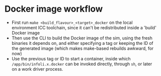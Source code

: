 # Docker image workflow
- First run `make <build_flavour>_<target>_docker` on the local environment ICC toolchain, since it can't be redistributed inside a 'build' Docker image
- Then use the CLI to build the Docker image of the sim, using the fresh binaries it depends on, and either specifying a tag or keeping the ID of the generated image (which makes make-based rebuilds awkward, for now)
- Use the previous tag or ID to start a container, inside which `/app/bin/infoli.x.docker` can be invoked directly, through `sh`, or later on a work driver process.
